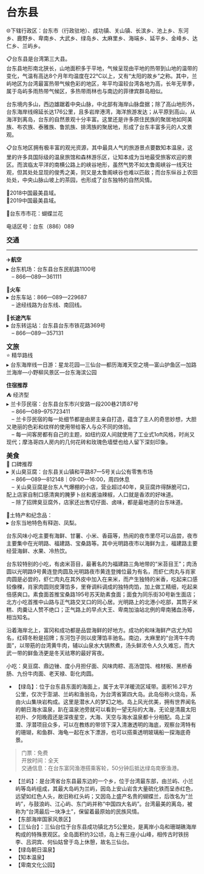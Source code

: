 # 台东县  
🌐下辖行政区：台东市（行政驻地）、成功镇、关山镇、长滨乡、池上乡、东河乡、鹿野乡、卑南乡、大武乡、绿岛乡、太麻里乡、海端乡、延平乡、金峰乡、达仁乡、兰屿乡。  

📋台东县是台湾第三大县。  
台东县地形南北狭长，山地面积多于平地，气候呈现由平地的热带到山地的温带的变化，气温有高达8个月年均温度在22℃以上，又有“太阳的故乡”之称。其中，兰屿地区为台湾最富热带气候色彩的地区，年平均温较台湾各地为高，长年无旱季，属于岛屿多雨热带气候区，多热带雨林也与南边的菲律宾群岛相似。  

台东境内多山，西边雄踞着中央山脉，中北部有海岸山脉盘据；除了高山地形外，台东海岸线绵延长达176公里，且多岩岸港湾，海洋旅游发达；从平原到高山，从海洋到离岛，台东的自然景观十分丰富。这里还是许多原住民族的聚居地如阿美族、布农族、泰雅族、鲁凯族、排湾族的聚居地，形成了台东丰富多元的人文景观。  

📋台东地区拥有极丰富的观光资源，其中最具人气的旅游景点要数知本温泉，这里的许多具国际级的温泉旅馆和森林游乐区，让知本成为当地最受旅客欢迎的景区。而滨临太平洋的南横公路上的峡谷地形，虽然气势不如太鲁阁峡谷一线天壮观，但其处处显现的俊秀之美，则又是太鲁阁峡谷也难以匹敌；而台东纵谷上农田处处，中央山脉山坡上的茶园，也形成了台东独特的自然风情。  

🏅2018中国最美县域。  
🏅2019中国最美县域。  

🌸台东市市花：蝴蝶兰花  

电话区号：台东（886）089  

<big>**交通**</big>  
***  
✈️**航空**  
▸ 台东机场：台东县台东民航路1100号  
　– 866—089—361111  

🚈**火车**  
▸ 台东车站：866—089—229687  
　– 途经线路为台东线、南回线。  

🚌**长途汽车**  
▸ 台东转运站：台东县台东市铁花路369号  
　– 866—089—357131  

<big>**文旅**</big>  
⭐ 精华路线  
▸ 台东海岸线一日游：星龙花园—三仙台—都历海滩天空之境—富山护鱼区—加路兰海岸—小野柳风景区—台东海滨公园  

**住宿推荐**  
⛺ 经济型  
▸ 兰卡莎民宿：台东县台东市兴安路一段200巷21弄87号  
　– 866—089–975723411  
　– 兰卡莎民宿的每一处细节都是由房主亲自打造，蕴含了主人的奇思妙想，大胆又艳丽的色彩和纹样的使用带给客人与众不同的体验。  
　– 每一间客房都有自己的主题，如纽约双人间就使用了工业式1oft风格，时尚又现代；摩洛哥四人房内的几何花砖和玫瑰色墙壁也给人留下深刻印象。  

<big>**美食**</big>  
🏮 口碑推荐  
▸ 关山臭豆腐：台东县关山镇和平路87—5号关山公有零售市场  
　– 866—089—812148｜09:00—16:00，周四休息  
　– 关山臭豆腐是台东人气爆棚的小店，营业超过40年，臭豆腐炸得酥脆可口，配上店家自制口感清爽的腌萝卜丝和酱油辣椒，人口就是香浓的好味道。  
　– 除了招牌臭豆腐外，店家还出售切仔面、卤味，都是最地道的台东味道。  

🧊土特产和纪念品：  
▸ 台东当地特色有释迦、凤梨。  

台东风味小吃主要有海鲜、甘薯、小米、香菇等，热闹的夜市里尽可以品尝，夜市主要集中在光明路、福建路、宝桑路等。其中光明路夜市以海鲜为主，福建路主要经营海鲜、水果、冷热饮。  

台东较特别的小吃，有卤米苔目，最著名的为福建路三角地带的“米苔目王”；肉汤圆以光明路9号黄连登肉圆及光明路夜市黄连登摊位最为有名，而虾仁肉丸与肖家肉圆是必尝的，虾仁肉丸在其外皮中加入在来米，而产生独特的米香，吃起来口感较像稞，肖家肉圆则皮薄馅多，里脊调料调成的独特肉馅，加上做工精细，吃起来倍感爽口。素食面首推宝桑路195号苏天助素食面；面食为同乐街30号新生面店；北方小吃首推中山路与正气路交叉口的同心居。光明路上的北港小吃部，其筒子米糕、肉羹让人赞不绝口；正气路上的早点大王、卑南加油站北例的卑南猪血汤等，相当知名。  

沿着海岸北上，富冈和成功都是品尝海鲜的好地方。成功的和味海鲜产店尤为知名，红碍冬粉是招牌；东河包子则以皮薄馅丰驰名。南边，太麻里的“台湾牛牛肉面”，以带筋的台湾黄牛肉，辅以山泉水大锅熬煮，汤头鲜浓令人久久难忘，而大武一带的鲜鱼汤更是冬天祛寒的最好宵夜。  

小吃：臭豆腐、鼎边锉、度小月担仔面、风味肉粽、高汤馄饨、棺材板、黑桥香肠、九份牛肉面、老天禄、彰化肉圆。  

* 【绿岛】：位于台东县东面的海面上，属于太平洋暖流区域带。面积16.2平方公里，仅次于澎湖、兰屿和渔翁岛，为台湾省第四大岛。此岛俗称火烧岛，系由火山集块岩构成。这里是潜水人的梦幻之地。岛上风光优美，拥有世界闻名的朝日海水温泉，趴在温泉池旁就可以看到一望无际的大海，无论是清晨太阳初升、夕阳晚霞还是深夜星空，大海、天空与海水温泉都十分相配。岛上深潜、浮潜项目众多，可以在教练的带领下深入清澈透明的海底，观察台湾特有的珊瑚，和鱼群、海龟一起在水下漂游，也可以搭乘透明玻璃船一探海底奇景。  
> 门票：免费  
> 开放时间：全天  
> 交通信息：在台东富冈渔港搭乘客轮，50分钟后抵达绿岛南寮渔港。  
* 【兰屿】：是台湾省台东县最东边的一个乡，位于台湾最东部，由兰屿、小兰屿等岛屿组成，其最大岛屿为兰屿，因岛上安山岩含大量硫化铁而呈赤红色，远望如红色人头，故旧称红头屿；又因岛上盛产名贵的蝴蝶兰，后改名为“兰屿”，与鼓浪屿、江心屿、东门屿并称“中国四大名屿”。台湾最美的离岛，被称为“台湾最后一块净土”，保留着最原始的民族风情。  
* 【东部海岸国家风景区】  
* 【三仙台】：三仙台位于台东县成功镇北方5公里处，是离岸小岛和珊瑚礁海岸构成的特殊景观区。全岛面积约3公顷，岛上有三座小山峰，相传古时铁拐李、吕洞宾、何仙姑曾于岛上休憩，故名三仙台。  
* 【绿岛朝日温泉】  
* 【知本温泉】  
* 【卑南文化公园】  
